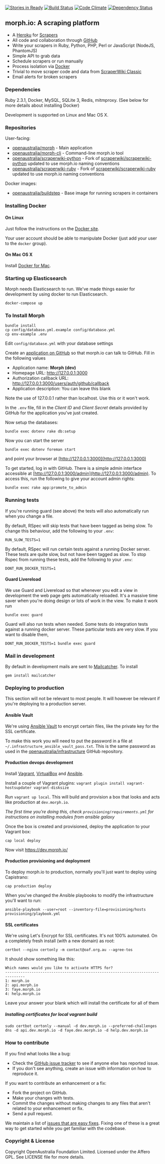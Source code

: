 [![Stories in Ready](https://badge.waffle.io/openaustralia/morph.png?label=ready)](https://waffle.io/openaustralia/morph) [![Build Status](https://travis-ci.org/openaustralia/morph.png?branch=master)](https://travis-ci.org/openaustralia/morph) [![Code Climate](https://codeclimate.com/github/openaustralia/morph.png)](https://codeclimate.com/github/openaustralia/morph) [![Dependency Status](https://gemnasium.com/badges/github.com/openaustralia/morph.svg)](https://gemnasium.com/github.com/openaustralia/morph)

## morph.io: A scraping platform

* A [Heroku](https://www.heroku.com/) for [Scrapers](https://en.wikipedia.org/wiki/Web_scraping)
* All code and collaboration through [GitHub](https://github.com/)
* Write your scrapers in Ruby, Python, PHP, Perl or JavaScript (NodeJS, PhantomJS)
* Simple API to grab data
* Schedule scrapers or run manually
* Process isolation via [Docker](https://www.docker.com/)
* Trivial to move scraper code and data from [ScraperWiki Classic](https://classic.scraperwiki.com/)
* Email alerts for broken scrapers

### Dependencies
Ruby 2.3.1, Docker, MySQL, SQLite 3, Redis, mitmproxy.
(See below for more details about installing Docker)

Development is supported on Linux and Mac OS X.

### Repositories

User-facing:

* [openaustralia/morph](https://github.com/openaustralia/morph) - Main application
* [openaustralia/morph-cli](https://github.com/openaustralia/morph-cli) - Command-line morph.io tool
* [openaustralia/scraperwiki-python](https://github.com/openaustralia/scraperwiki-python) - Fork of [scraperwiki/scraperwiki-python](https://github.com/scraperwiki/scraperwiki-python) updated to use morph.io naming conventions
* [openaustralia/scraperwiki-ruby](https://github.com/openaustralia/scraperwiki-ruby) - Fork of [scraperwiki/scraperwiki-ruby](https://github.com/scraperwiki/scraperwiki-ruby) updated to use morph.io naming conventions

Docker images:
* [openaustralia/buildstep](https://github.com/openaustralia/buildstep) - Base image for running scrapers in containers

### Installing Docker

#### On Linux

Just follow the instructions on the [Docker site](https://docs.docker.com/engine/installation/linux/docker-ce/ubuntu/).

Your user account should be able to manipulate Docker (just add your user to the `docker` group).

#### On Mac OS X

Install [Docker for Mac](https://docs.docker.com/docker-for-mac/install/).

### Starting up Elasticsearch

Morph needs Elasticsearch to run. We've made things easier for development by using docker
to run Elasticsearch.

    docker-compose up

### To Install Morph

    bundle install
    cp config/database.yml.example config/database.yml
    cp env-example .env

Edit `config/database.yml` with your database settings

Create an [application on GitHub](https://github.com/settings/applications/new) so that morph.io can talk to GitHub. Fill in the following values

* Application name: __Morph (dev)__
* Homepage URL: http://127.0.0.1:3000
* Authorization callback URL: http://127.0.0.1:3000/users/auth/github/callback
* Application description: You can leave this blank

Note the use of 127.0.0.1 rather than localhost. Use this or it won't work.

In the `.env` file, fill in the *Client ID* and *Client Secret* details provided by GitHub for the application you've just created.

Now setup the databases:

    bundle exec dotenv rake db:setup

Now you can start the server

    bundle exec dotenv foreman start

and point your browser at [http://127.0.0.1:3000](http://127.0.0.1:3000)

To get started, log in with GitHub. There is a simple admin interface
accessible at [http://127.0.0.1:3000/admin](http://127.0.0.1:3000/admin). To
access this, run the following to give your account admin rights:

    bundle exec rake app:promote_to_admin

### Running tests

If you're running guard (see above) the tests will also automatically run when you change a file.

By default, RSpec will skip tests that have been tagged as being slow. To change this behaviour, add the following to your `.env`:

    RUN_SLOW_TESTS=1

By default, RSpec will run certain tests against a running Docker server. These tests are quite slow, but not have been tagged as slow. To stop Rspec from running these tests, add the following to your `.env`:

    DONT_RUN_DOCKER_TESTS=1

#### Guard Livereload

We use Guard and Livereload so that whenever you edit a view in development the web page gets automatically reloaded. It's a massive time saver when you're doing design or lots of work in the view. To make it work run

    bundle exec guard

Guard will also run tests when needed. Some tests do integration tests against a
running docker server. These particular tests are very slow. If you want to
disable them,

```
DONT_RUN_DOCKER_TESTS=1 bundle exec guard
```

### Mail in development

By default in development mails are sent to [Mailcatcher](http://mailcatcher.me/). To install

    gem install mailcatcher

### Deploying to production

This section will not be relevant to most people. It will however be relevant if you're deploying to a production server.

#### Ansible Vault

We're using [Ansible Vault](https://docs.ansible.com/ansible/2.4/vault.html) to encrypt certain files, like the private key for the SSL certificate.

To make this work you will need to put the password in a
file at `~/.infrastructure_ansible_vault_pass.txt`. This is the same password as used in the [openaustralia/infrastructure](https://github.com/openaustralia/infrastructure) GitHub repository.

#### Production devops development

Install [Vagrant](http://www.vagrantup.com/), [VirtualBox](https://www.virtualbox.org) and [Ansible](http://www.ansible.com/).

Install a couple of Vagrant plugins: `vagrant plugin install vagrant-hostsupdater vagrant-disksize`

Run `vagrant up local`. This will build and provision a box that looks and acts like production at `dev.morph.io`.

_The first time you're doing this, check `provisioning/requirements.yml` for instructions on installing modules from ansible galaxy_

Once the box is created and provisioned, deploy the application to your Vagrant box:

    cap local deploy

Now visit https://dev.morph.io/

#### Production provisioning and deployment

To deploy morph.io to production, normally you'll just want to deploy using Capistrano:

    cap production deploy

When you've changed the Ansible playbooks to modify the infrastructure you'll want to run:

    ansible-playbook --user=root --inventory-file=provisioning/hosts provisioning/playbook.yml

#### SSL certificates

We're using Let's Encrypt for SSL certificates. It's not 100% automated.
On a completely fresh install (with a new domain) as root:
```
certbot --nginx certonly -m contact@oaf.org.au --agree-tos
```

It should show something like this:
```
Which names would you like to activate HTTPS for?
-------------------------------------------------------------------------------
1: morph.io
2: api.morph.io
3: faye.morph.io
4: help.morph.io
```

Leave your answer your blank which will install the certificate for all of them

##### Installing certificates for local vagrant build

    sudo certbot certonly --manual -d dev.morph.io --preferred-challenges dns -d api.dev.morph.io -d faye.dev.morph.io -d help.dev.morph.io

### How to contribute

If you find what looks like a bug:

* Check the [GitHub issue tracker](http://github.com/openaustralia/morph/issues/)
  to see if anyone else has reported issue.
* If you don't see anything, create an issue with information on how to reproduce it.

If you want to contribute an enhancement or a fix:

* Fork the project on GitHub.
* Make your changes with tests.
* Commit the changes without making changes to any files that aren't related to your enhancement or fix.
* Send a pull request.

We maintain a list of [issues that are easy fixes](https://github.com/openaustralia/morph/issues?labels=easy+fix&milestone=&page=1&state=open). Fixing
one of these is a great way to get started while you get familiar with the codebase.

### Copyright & License

Copyright OpenAustralia Foundation Limited. Licensed under the Affero GPL. See LICENSE file for more details.
